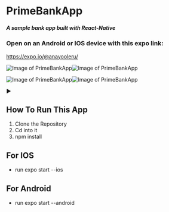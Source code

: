 # PrimeBankApp

##### A sample bank app built with React-Native

### Open on an Android or IOS device with this expo link:

https://expo.io/@anayooleru/

![Image of PrimeBankApp](https://res.cloudinary.com/dvfr0z8wr/image/upload/v1575145817/Screenshot_2019-11-30_at_4.02.17_PM.png)![Image of PrimeBankApp](https://res.cloudinary.com/dvfr0z8wr/image/upload/v1575146176/Screenshot_2019-11-30_at_4.05.06_PM.png)

![Image of PrimeBankApp](https://res.cloudinary.com/dvfr0z8wr/image/upload/v1575145872/Screenshot_2019-11-30_at_4.04.16_PM.png)![Image of PrimeBankApp](https://res.cloudinary.com/dvfr0z8wr/image/upload/v1575145817/Screenshot_2019-11-30_at_4.03.45_PM.png)

:arrow_forward:

## How To Run This App

1. Clone the Repository
2. Cd into it
3. npm install

## For IOS

- run expo start --ios

## For Android

- run expo start --android

